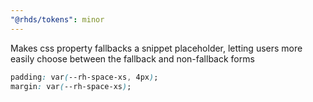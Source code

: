 ```yaml
---
"@rhds/tokens": minor
---
```

Makes css property fallbacks a snippet placeholder, letting users more easily 
choose between the fallback and non-fallback forms
```css
padding: var(--rh-space-xs, 4px);
margin: var(--rh-space-xs);
```
